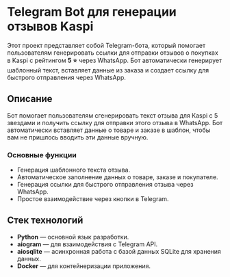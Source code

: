 # Telegram Bot для генерации отзывов Kaspi

Этот проект представляет собой Telegram-бота, который помогает пользователям генерировать ссылки для отправки отзывов о покупках в Kaspi с рейтингом **5 ⭐** через WhatsApp. Бот автоматически генерирует шаблонный текст, вставляет данные из заказа и создает ссылку для быстрого отправления через WhatsApp.

## Описание

Бот помогает пользователям сгенерировать текст отзыва для Kaspi с 5 звездами и получить ссылку для отправки этого отзыва в WhatsApp. Бот автоматически вставляет данные о товаре и заказе в шаблон, чтобы вам не пришлось вводить эти данные вручную.

### Основные функции

- Генерация шаблонного текста отзыва.
- Автоматическое заполнение данных о товаре, заказе и покупателе.
- Генерация ссылки для быстрого отправления отзыва через WhatsApp.
- Простое взаимодействие через кнопки в Telegram.

## Стек технологий

- **Python** — основной язык разработки.
- **aiogram** — для взаимодействия с Telegram API.
- **aiosqlite** — асинхронная работа с базой данных SQLite для хранения данных.
- **Docker** — для контейнеризации приложения.
